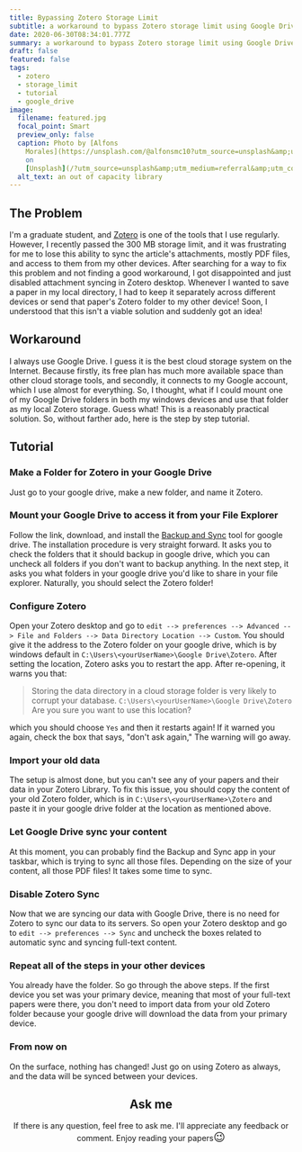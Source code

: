 ```yaml
---
title: Bypassing Zotero Storage Limit
subtitle: a workaround to bypass Zotero storage limit using Google Drive
date: 2020-06-30T08:34:01.777Z
summary: a workaround to bypass Zotero storage limit using Google Drive
draft: false
featured: false
tags:
  - zotero
  - storage_limit
  - tutorial
  - google_drive
image:
  filename: featured.jpg
  focal_point: Smart
  preview_only: false
  caption: Photo by [Alfons
    Morales](https://unsplash.com/@alfonsmc10?utm_source=unsplash&amp;utm_medium=referral&amp;utm_content=creditCopyText)
    on
    [Unsplash](/?utm_source=unsplash&amp;utm_medium=referral&amp;utm_content=creditCopyText)
  alt_text: an out of capacity library
---
```

## The Problem
I'm a graduate student, and [Zotero](https://www.zotero.org/) is one of the tools that I use regularly. However, I recently passed the 300 MB storage limit, and it was frustrating for me to lose this ability to sync the article's attachments, mostly PDF files, and access to them from my other devices. After searching for a way to fix this problem and not finding a good workaround, I got disappointed and just disabled attachment syncing in Zotero desktop. Whenever I wanted to save a paper in my local directory, I had to keep it separately across different devices or send that paper's Zotero folder to my other device! Soon, I understood that this isn't a viable solution and suddenly got an idea!

## Workaround
I always use Google Drive. I guess it is the best cloud storage system on the Internet. Because firstly, its free plan has much more available space than other cloud storage tools, and secondly, it connects to my Google account, which I use almost for everything. So, I thought, what if I could mount one of my Google Drive folders in both my windows devices and use that folder as my local Zotero storage. Guess what! This is a reasonably practical solution. So, without farther ado, here is the step by step tutorial.

## Tutorial

### Make a Folder for Zotero in your Google Drive
Just go to your google drive, make a new folder, and name it Zotero.

### Mount your Google Drive to access it from your File Explorer
Follow the link, download, and install the [Backup and Sync](https://www.google.com/drive/download/) tool for google drive. The installation procedure is very straight forward. It asks you to check the folders that it should backup in google drive, which you can uncheck all folders if you don't want to backup anything. In the next step, it asks you what folders in your google drive you'd like to share in your file explorer. Naturally, you should select the Zotero folder!

### Configure Zotero
Open your Zotero desktop and go to `edit --> preferences --> Advanced --> File and Folders --> Data Directory Location --> Custom`. You should give it the address to the Zotero folder on your google drive, which is by windows default in `C:\Users\<yourUserName>\Google Drive\Zotero`. After setting the location, Zotero asks you to restart the app. After re-opening, it warns you that:

> Storing the data directory in a cloud storage folder is very likely to corrupt your database.
`C:\Users\<yourUserName>\Google Drive\Zotero`
Are you sure you want to use this location?

which you should choose `Yes` and then it restarts again! If it warned you again, check the box that says, "don't ask again," The warning will go away.

### Import your old data
The setup is almost done, but you can't see any of your papers and their data in your Zotero Library. To fix this issue, you should copy the content of your old Zotero folder, which is in `C:\Users\<yourUserName>\Zotero` and paste it in your google drive folder at the location as mentioned above.

### Let Google Drive sync your content
At this moment, you can probably find the Backup and Sync app in your taskbar, which is trying to sync all those files. Depending on the size of your content, all those PDF files! It takes some time to sync.

### Disable Zotero Sync
Now that we are syncing our data with Google Drive, there is no need for Zotero to sync our data to its servers. So open your Zotero desktop and go to `edit --> preferences --> Sync` and uncheck the boxes related to automatic sync and syncing full-text content.

### Repeat all of the steps in your other devices
You already have the folder. So go through the above steps. If the first device you set was your primary device, meaning that most of your full-text papers were there, you don't need to import data from your old Zotero folder because your google drive will download the data from your primary device.

### From now on
On the surface, nothing has changed! Just go on using Zotero as always, and the data will be synced between your devices.

<h2 align="center">Ask me</h2>
<p align="center">If there is any question, feel free to ask me. I'll appreciate any feedback or comment. Enjoy reading your papers<span style='font-size:20px;'>&#128521;</span></p>

